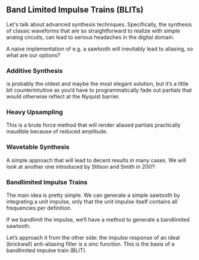 ## Band Limited Impulse Trains (BLITs)

Let's talk about advanced synthesis techniques. Specifically, the synthesis of classic waveforms that are so straightforward to realize with simple analog circuits, can lead to serious headaches in the digital domain. 

A naive implementation of e.g. a sawtooth will inevitably lead to aliasing, so what are our options?

### Additive Synthesis

is probably the oldest and maybe the most elegant solution, but it’s a little bit counterintuitive as you‘d have to programmatically fade out partials that would otherwise reflect at the Nyquist barrier. 

### Heavy Upsampling

This is a brute force method that will render aliased partials practically inaudible because of reduced amplitude. 

### Wavetable Synthesis

A simple approach that will lead to decent results in many cases. We will look at another one introduced by Stilson and Smith in 200?:

### Bandlimited Impulse Trains

The main idea is pretty simple. We can generate a simple sawtooth by integrating a unit impulse, only that the unit impulse itself contains all frequencies per definition. 

If we bandlimit the impulse, we‘ll have a method to generate a bandlimited sawtooth. 

Let’s approach it from the other side: the impulse response of an ideal (brickwall) anti-aliasing filter is a sinc function. This is the basis of a bandlimited impulse train (BLIT). 



